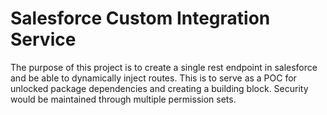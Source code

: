 # Salesforce Custom Integration Service

The purpose of this project is to create a single rest endpoint in salesforce and be able to dynamically inject routes. This is to serve as a POC for unlocked package dependencies and creating a building block. Security would be maintained through  multiple permission sets. 
